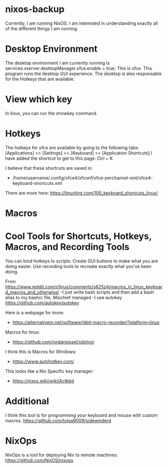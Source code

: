 # nixos-backup

Currently, I am running NixOS.
I am interested in understanding exactly all of the different things I am running.

# Desktop Environment
The desktop environment I am currently running is services.xserver.desktopManager.xfce.enable = true;
This is xfce.
This program runs the desktop GUI experience.
The desktop is also responsable for the Hotkeys that are available.

# View which key
In linux, you can run the showkey command.

# Hotkeys
The hotkeys for xfce are available by going to the following tabs: [Applications] >> [Settings] >> [Keyboard] >> [Application Shortcuts]
I have added the shortcut to get to this page: Ctrl + K

I believe that these shortcuts are saved in:
- /home/username/.config/xfce4/xfconf/xfce-perchannel-xml/xfce4-keyboard-shortcuts.xml

There are more here: https://linuxhint.com/100_keyboard_shortcuts_linux/

# Macros


# Cool Tools for Shortcuts, Hotkeys, Macros, and Recording Tools
You can bind hotkeys to scripts.
Create GUI buttons to make what you are doing easier.
Use recording tools to recreate exactly what you've been doing.

From https://www.reddit.com/r/linux/comments/s625z4/macros_in_linux_keyboard_macros_and_otherwise/
-I just write bash scripts and then add a bash alias to my bashcr file. Mischief managed
-I use autokey                                        https://github.com/autokey/autokey

Here is a webpage for more:
- https://alternativeto.net/software/jitbit-macro-recorder/?platform=linux

Macros for linux:
- https://github.com/jordansissel/xdotool

I think this is Macros for Windows:
- https://www.autohotkey.com/

This looks like a Nix Specific key manager:
- https://nixos.wiki/wiki/Actkbd

# Additional
I think this tool is for programming your keyboard and mouse with custom macros.
https://github.com/tolga9009/sidewinderd

# NixOps
NixOps is a tool for deploying Nix to remote machines: https://github.com/NixOS/nixops
